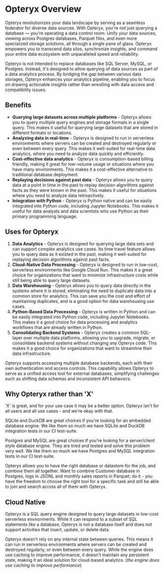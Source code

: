 # Opteryx Overview

Opteryx revolutionizes your data landscape by serving as a seamless federator for diverse data sources. With Opteryx, you're not just querying a database — you're operating a data control room. Unify your data sources, viewing across Postgres databases, Parquet files, and even more specialized storage solutions, all through a single pane of glass. Opteryx empowers you to transcend data silos, synchronize insights, and command your entire data ecosystem with unparalleled speed and reliability.

Opteryx is not intended to replace databases like SQL Server, MySQL, or Postgres. Instead, it's designed to allow querying of data sources as part of a data analytics process. By bridging the gap between various data storages, Opteryx enhances your analytics pipeline, enabling you to focus on drawing actionable insights rather than wrestling with data access and compatibility issues.

## Benefits

- **Querying large datasets across multiple platforms** - Opteryx allows you to query multiple query engines and storage formats in a single query. This makes it useful for querying large datasets that are stored in different formats or locations.
- **Analyzing data in real-time** - Opteryx is designed to run in serverless environments where servers can be created and destroyed regularly or even between every query. This makes it well-suited for real-time data analytics, where you need to analyze data quickly and efficiently.
- **Cost-effective data analytics** - Opteryx is consumption-based billing friendly, making it great for low-volume usage or situations where you have many environments. This makes it a cost-effective alternative to traditional database deployment.
- **Replaying decisions against past data** - Opteryx allows you to query data at a point in time in the past to replay decision algorithms against facts as they were known in the past. This makes it useful for situations where you need to analyze data retroactively.
- **Integration with Python** - Opteryx is Python native and can be easily integrated into Python code, including Jupyter Notebooks. This makes it useful for data analysts and data scientists who use Python as their primary programming language.

## Uses for Opteryx

1. **Data Analytics** - Opteryx is designed for querying large data sets and can support complex analytics use cases. Its time travel feature allows you to query data as it existed in the past, making it well-suited for replaying decision algorithms against past facts.
2. **Cloud-Native Data Processing** - Opteryx is designed to run in low-cost, serverless environments like Google Cloud Run. This makes it a great choice for organizations that want to minimize infrastructure costs while still being able to query large datasets.
3. **Data Warehousing** - Opteryx allows you to query data directly in the systems where it is stored, eliminating the need to duplicate data into a common store for analytics. This can save you the cost and effort of maintaining duplicates, and is a good option for data warehousing use cases.
4. **Python-Based Data Processing** - Opteryx is written in Python and can be easily integrated into Python code, including Jupyter Notebooks. This makes it a good choice for data processing and analytics workflows that are already written in Python.
5. **Consolidating Backend Systems** - Opteryx creates a common SQL-layer over multiple data platforms, allowing you to upgrade, migrate, or consolidate backend systems without changing any Opteryx code. This makes it a good choice for organizations that want to streamline their data infrastructure.

Opteryx supports accessing multiple database backends, each with their own authentication and access controls. This capability allows Opteryx to serve as a unified access tool for external databases, simplifying challenges such as shifting data schemas and inconsistent API behaviors.

## Why Opteryx rather than 'X'

'X' is great, and for your use case it may be a better option. Opteryx isn't for all users and all use cases - and we're okay with that.

SQLite and DuckDB are great choices if you're looking for an embedded database engine. We like them so much we have SQLite and DuckDB integration tests in our CI test-suite.

Postgres and MySQL are great choices if you're looking for a server/client style database engine. They are tried and tested and solve this problem very well. We like them so much we have Postgres and MySQL integration tests in our CI test-suite.

Opteryx allows you to have the right database or datastore for the job, and combine them all together. Want to combine Customer database in Postgres, logs in JSONL and monthly sales reports in Parquet; do it - you have the freedom to choose the right tool for a specific task and still be able to join and search across all of them with Opteryx.

## Cloud Native

Opteryx is a SQL query engine designed to query large datasets in low-cost serverless environments. While it can respond to a subset of SQL statements like a database, Opteryx is not a database itself and does not support activities that insert, update, or delete data.

Opteryx doesn't rely on any internal state between queries. This means it can run in serverless environments where servers can be created and destroyed regularly, or even between every query. While the engine does use caching to improve performance, it doesn't maintain any persistent state, making it an ideal solution for cloud-based analytics. (_the engine does use caching to improve performance_)
